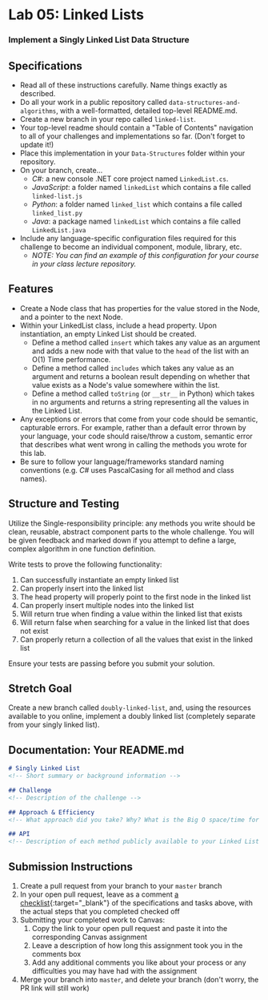 # Lab 05: Linked Lists

### Implement a Singly Linked List Data Structure

## Specifications
- Read all of these instructions carefully. Name things exactly as described. 
- Do all your work in a public repository called `data-structures-and-algorithms`, with a well-formatted, detailed top-level README.md.
- Create a new branch in your repo called `linked-list`.
- Your top-level readme should contain a "Table of Contents" navigation to all of your challenges and implementations so far. (Don't forget to update it!)
- Place this implementation in your `Data-Structures` folder within your repository.
- On your branch, create...
    - _C#_: a new console .NET core project named `LinkedList.cs`. 
    - _JavaScript_: a folder named `linkedList` which contains a file called `linked-list.js`
    - _Python_: a folder named `linked_list` which contains a file called `linked_list.py`
    - _Java_: a package named `linkedList` which contains a file called `LinkedList.java`
- Include any language-specific configuration files required for this challenge to become an individual component, module, library, etc.
    - _NOTE: You can find an example of this configuration for your course in your class lecture repository._

## Features
- Create a Node class that has properties for the value stored in the Node, and a pointer to the next Node. 
- Within your LinkedList class, include a head property. Upon instantiation, an empty Linked List should be created.
    - Define a method called `insert` which takes any value as an argument and adds a new node with that value to the `head` of the list with an O(1) Time performance.
    - Define a method called `includes` which takes any value as an argument and returns a boolean result depending on whether that value exists as a Node's value somewhere within the list.
	- Define a method called `toString` (or `__str__` in Python) which takes in no arguments and returns a string representing all the values in the Linked List.
- Any exceptions or errors that come from your code should be semantic, capturable errors. For example, rather than a default error thrown by your language, your code should raise/throw a custom, semantic error that describes what went wrong in calling the methods you wrote for this lab.
- Be sure to follow your language/frameworks standard naming conventions (e.g. _C#_ uses PascalCasing for all method and class names).

## Structure and Testing
Utilize the Single-responsibility principle: any methods you write should be clean, reusable, abstract component parts to the whole challenge. You will be given feedback and marked down if you attempt to define a large, complex algorithm in one function definition.

Write tests to prove the following functionality:

1. Can successfully instantiate an empty linked list
1. Can properly insert into the linked list
1. The head property will properly point to the first node in the linked list
1. Can properly insert multiple nodes into the linked list
1. Will return true when finding a value within the linked list that exists
1. Will return false when searching for a value in the linked list that does not exist
1. Can properly return a collection of all the values that exist in the linked list

Ensure your tests are passing before you submit your solution.

## Stretch Goal

Create a new branch called `doubly-linked-list`, and, using the resources available to you online, implement a doubly linked list (completely separate from your singly linked list). 

## Documentation: Your README.md

```markdown
# Singly Linked List
<!-- Short summary or background information -->

## Challenge
<!-- Description of the challenge -->

## Approach & Efficiency
<!-- What approach did you take? Why? What is the Big O space/time for this approach? -->

## API
<!-- Description of each method publicly available to your Linked List -->
```

## Submission Instructions
1. Create a pull request from your branch to your `master` branch
1. In your open pull request, leave as a comment [a checklist](https://github.com/blog/1825-task-lists-in-all-markdown-documents){:target="_blank"} of the specifications and tasks above, with the actual steps that you completed checked off
1. Submitting your completed work to Canvas:
    1. Copy the link to your open pull request and paste it into the corresponding Canvas assignment
    1. Leave a description of how long this assignment took you in the comments box
    1. Add any additional comments you like about your process or any difficulties you may have had with the assignment
1. Merge your branch into `master`, and delete your branch (don't worry, the PR link will still work)
